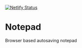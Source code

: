 [![Netlify Status](https://api.netlify.com/api/v1/badges/5fac4eb1-f5bb-4b51-b2c5-e38db9206233/deploy-status)](https://app.netlify.com/sites/drewster-notepad/deploys)

# Notepad
Browser based autosaving notepad
